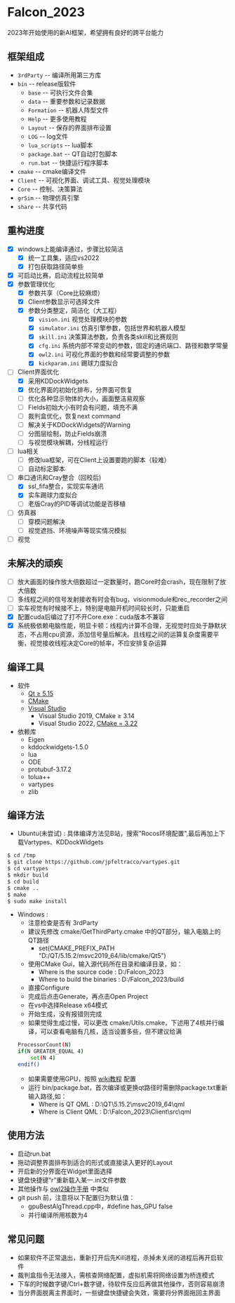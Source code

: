 # Falcon_2023

2023年开始使用的新AI框架，希望拥有良好的跨平台能力

## 框架组成

- `3rdParty` -- 编译所用第三方库
- `bin` -- release版软件
	- `base` -- 可执行文件合集
	- `data` -- 重要参数和记录数据
	- `Formation` -- 机器人阵型文件
	- `Help` -- 更多使用教程
	- `Layout` -- 保存的界面排布设置
	- `LOG` -- log文件
	- `lua_scripts` -- lua脚本
	- `package.bat` -- QT自动打包脚本
	- `run.bat` -- 快捷运行程序脚本
- `cmake` -- cmake编译文件
- `Client` -- 可视化界面、调试工具、视觉处理模块
- `Core` -- 控制、决策算法
- `grSim` -- 物理仿真引擎
- `share` -- 共享代码

## 重构进度

- [x] windows上能编译通过，步骤比较简洁
	- [x] 统一工具集，适应vs2022
	- [x] 打包获取路径简单些
- [x] 可启动比赛，启动流程比较简单
- [x] 参数管理优化
	- [x] 参数共享（Core比较麻烦）
	- [x] Client参数显示可选择文件
	- [x] 参数分类整定，简洁化（大工程）
		- [x] `vision.ini` 视觉处理模块的参数
		- [x] `simulator.ini` 仿真引擎参数，包括世界和机器人模型
		- [x] `skill.ini` 决策算法参数，负责各类skill和比赛规则
		- [x] `cfg.ini` 系统内部不常变动的参数，固定的通讯端口、路径和数学常量
		- [x] `owl2.ini` 可视化界面的参数和经常要调整的参数
		- [x] `kickparam.ini` 踢球力度拟合
- [ ] Client界面优化
	- [x] 采用KDDockWidgets
	- [x] 优化界面的初始化排布，分界面可恢复
	- [ ] 优化各种显示物体的大小，画面整洁易观察
	- [ ] Fields初始大小有时会有问题，填充不满
	- [ ] 裁判盒优化，恢复next command
	- [ ] 解决关于KDDockWidgets的Warning
	- [ ] 分图层绘制，防止Fields崩溃
	- [ ] 与视觉模块解耦，分线程运行
- [ ] lua相关
	- [ ] 修改lua框架，可在Client上设置要跑的脚本（较难）
	- [ ] 自动标定脚本
- [ ] 串口通讯和Cray整合（回校后)
	- [x] ssl_fifa整合，实现实车通讯
	- [x] 实车踢球力度拟合
	- [ ] 老版Cray的PID等调试功能是否移植
- [ ] 仿真器
	- [ ] 穿模问题解决
	- [ ] 视觉遮挡、环境噪声等现实情况模拟
- [ ] 视觉

## 未解决的顽疾

- [ ] 放大画面的操作放大倍数超过一定数量时，跑Core时会crash，现在限制了放大倍数
- [ ] 多线程之间的信号发射接收有时会有bug，visionmodule和rec_recorder之间
- [ ] 实车视觉有时候接不上，特别是电脑开机时间较长时，只能重启
- [x] 配置cuda后编过了打不开Core.exe：cuda版本不兼容
- [x] 系统极依赖电脑性能，明显卡顿：线程内计算不合理，无视觉时应处于静默状态，不占用cpu资源，添加信号量后解决。且线程之间的运算复杂度需要平衡，视觉接收线程决定Core的帧率，不应安排复杂运算

## 编译工具

- 软件
	- [Qt ≥ 5.15](https://www.qt.io/)
	- [CMake](https://cmake.org/download/)
	- [Visual Studio](https://visualstudio.microsoft.com/zh-hans/?rr=https://www.microsoft.com/zh-cn/)
		- Visual Studio 2019, CMake ≥ 3.14
		- Visual Studio 2022, [CMake = 3.22](https://github.com/Kitware/CMake/releases/download/v3.22.0/cmake-3.22.0-windows-x86_64.msi)
- 依赖库
	- Eigen
	- kddockwidgets-1.5.0
	- lua
	- ODE
	- protubuf-3.17.2
	- tolua++
	- vartypes
	- zlib
	
## 编译方法

- Ubuntu(未尝试) : 具体编译方法见B站，搜索"Rocos环境配置",最后再加上下载Vartypes、KDDockWidgets
```bash
$ cd /tmp
$ git clone https://github.com/jpfeltracco/vartypes.git
$ cd vartypes
$ mkdir build
$ cd build
$ cmake ..
$ make
$ sudo make install
```
- Windows : 
	- 注意检查是否有 3rdParty
	- 建议先修改 cmake/GetThirdParty.cmake 中的QT部分，输入电脑上的QT路径
		- set(CMAKE_PREFIX_PATH "D:/QT/5.15.2/msvc2019_64/lib/cmake/Qt5") 
	- 使用CMake Gui，输入源代码所在目录和编译目录，如：
		- Where is the source code : D:/Falcon_2023
		- Where to build the binaries : D:/Falcon_2023/build
	- 直接Configure
	- 完成后点击Generate，再点击Open Project
	- 在vs中选择Release x64模式
	- 开始生成，没有报错则完成
	- 如果觉得生成过慢，可以更改 cmake/Utils.cmake，下述用了4核并行编译，可以查看电脑有几核，适当设置多些，但不建议给满
	```bash
	ProcessorCount(N)
    if(N GREATER_EQUAL 4)
    	set(N 4)
    endif()
    ```
	- 如果需要使用GPU，按照 [wiki教程](https://gitlab.com/src-ssl/src/-/wikis/Algorithm/加入cuda的falcon编译) 配置
	- 运行 bin/package.bat，首次编译或更换qt路径时需删除package.txt重新输入路径,如：
		- Where is QT QML : D:\QT\5.15.2\msvc2019_64\qml
   		- Where is Client QML : D:\Falcon_2023\Client\src\qml

## 使用方法

- 启动run.bat
- 拖动调整界面排布到适合的形式或直接读入更好的Layout
- 开启新的分界面在Widget里面选择
- 键盘快捷键“r”重新载入某一.ini文件参数
- 其他操作与 [owl2操作手册](https://gitlab.com/src-ssl/src/-/wikis/Software/owl2操作手册) 中类似
- git push 前，注意将以下配置归为默认值：
	- gpuBestAlgThread.cpp中，#define has_GPU false
	- 并行编译所用核数为4

## 常见问题

- 如果软件不正常退出，重新打开后先Kill进程，杀掉未关闭的进程后再开启软件
- 裁判盒指令无法接入，需核查网络配置，虚拟机需将网络设置为桥连模式
- 下车的时候数字键/Ctrl+数字键，待软件反应后再做其他操作，否则容易崩溃
- 当分界面脱离主界面时，一些键盘快捷键会失效，需要将分界面拖回主界面
